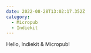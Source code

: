 ```yaml
---
date: 2022-08-28T13:02:17.352Z
category:
  - Micropub
  - Indiekit
---
```

Hello, Indiekit & Micropub!
